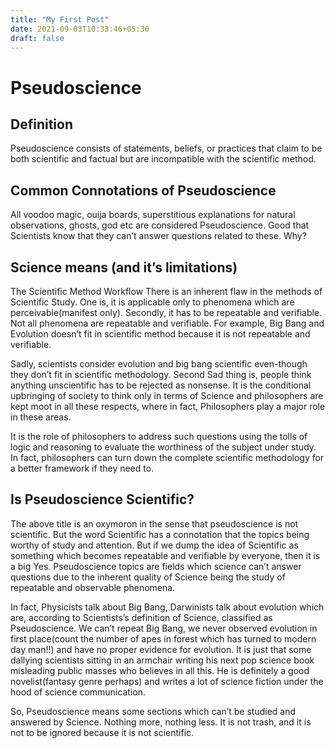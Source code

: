 ```yaml
---
title: "My First Post"
date: 2021-09-03T10:33:46+05:30
draft: false
---
```


# Pseudoscience

## Definition
Pseudoscience consists of statements, beliefs, or practices that claim to be both scientific and factual but are incompatible with the scientific method.

## Common Connotations of Pseudoscience
All voodoo magic, ouija boards, superstitious explanations for natural observations, ghosts, god etc are considered Pseudoscience. Good that Scientists know that they can’t answer questions related to these. Why?

## Science means (and it’s limitations)

The Scientific Method Workflow
There is an inherent flaw in the methods of Scientific Study. One is, it is applicable only to phenomena which are perceivable(manifest only). Secondly, it has to be repeatable and verifiable. Not all phenomena are repeatable and verifiable. For example, Big Bang and Evolution doesn’t fit in scientific method because it is not repeatable and verifiable.

Sadly, scientists consider evolution and big bang scientific even-though they don’t fit in scientific methodology. Second Sad thing is, people think anything unscientific has to be rejected as nonsense. It is the conditional upbringing of society to think only in terms of Science and philosophers are kept moot in all these respects, where in fact, Philosophers play a major role in these areas.

It is the role of philosophers to address such questions using the tolls of logic and reasoning to evaluate the worthiness of the subject under study. In fact, philosophers can turn down the complete scientific methodology for a better framework if they need to.

## Is Pseudoscience Scientific?
The above title is an oxymoron in the sense that pseudoscience is not scientific. But the word Scientific has a connotation that the topics being worthy of study and attention. But if we dump the idea of Scientific as something which becomes repeatable and verifiable by everyone, then it is a big Yes. Pseudoscience topics are fields which science can’t answer questions due to the inherent quality of Science being the study of repeatable and observable phenomena. 

In fact, Physicists talk about Big Bang, Darwinists talk about evolution which are, according to Scientists’s definition of Science, classified as Pseudoscience. We can’t repeat Big Bang, we never observed evolution in first place(count the number of apes in forest which has turned to modern day man!!) and have no proper evidence for evolution. It is just that some dallying scientists sitting in an armchair writing his next pop science book misleading public masses who believes in all this. He is definitely a good novelist(fantasy genre perhaps) and writes a lot of science fiction under the hood of science communication.

So, Pseudoscience means some sections which can’t be studied and answered by Science. Nothing more, nothing less. It is not trash, and it is not to be ignored because it is not scientific.